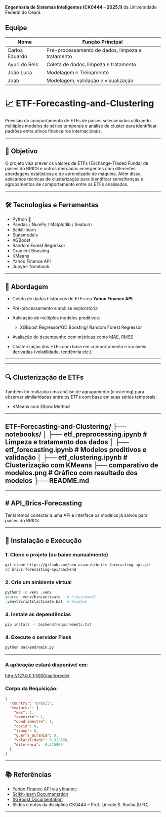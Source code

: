 **Engenharia de Sistemas Inteligentes (CK0444 – 2025.1)** da Universidade Federal do Ceará.

## Equipe

| Nome              | Função Principal                                |
|-------------------|--------------------------------------------------|
| Carlos Eduardo    | Pré-processamento de dados, limpeza e tratamento |#Matricula #514072
| Ayuri do Reis     | Coleta de dados, limpeza e tratamento            |#Matricula #536482
| João Luca         | Modelagem e Treinamento                          |#Matricula #548291
| Joab              | Modelagem, validação e visualização              |#Matricula #49592S

# 📈 ETF-Forecasting-and-Clustering

Previsão do comportamento de ETFs de países selecionados utilizando múltiplos modelos de séries temporais e análise de cluster para identificar padrões entre ativos financeiros internacionais.

---

## 🎯 Objetivo

O projeto visa prever os valores de ETFs (Exchange-Traded Funds) de países do BRICS e outros mercados emergentes com diferentes abordagens estatísticas e de aprendizado de máquina. Além disso, aplicamos técnicas de clusterização para identificar semelhanças e agrupamentos de comportamento entre os ETFs analisados.

---

## 🛠️ Tecnologias e Ferramentas

- Python 🐍
- Pandas / NumPy / Matplotlib / Seaborn
- Scikit-learn
- Statsmodels
- XGBoost 
- Random Forest Regressor
- Gradient Boosting 
- KMeans 
- Yahoo Finance API
- Jupyter Notebook

---

## 🔎 Abordagem

- Coleta de dados históricos de ETFs via **Yahoo Finance API**
- Pré-processamento e análise exploratória
- Aplicação de múltiplos modelos preditivos:

  - XGBoost Regressor/GD Boosting/ Random Forest Regressor 
- Avaliação de desempenho com métricas como MAE, RMSE
- Clusterização dos ETFs com base em comportamento e variáveis derivadas (volatilidade, tendência etc.)

---



---

## 🔍 Clusterização de ETFs

Também foi realizada uma análise de agrupamento (clustering) para observar similaridades entre os ETFs com base em suas séries temporais:

- KMeans com Elbow Method

---
ETF-Forecasting-and-Clustering/
├── notebooks/
│ ├── etf_preprocessing.ipynb # Limpeza e tratamento dos dados
│ ├── etf_forecasting.ipynb # Modelos preditivos e validação
│ ├── etf_clustering.ipynb # Clusterização com KMeans
├── comparativo de modelos.png # Gráfico com resultado dos modelos
├── README.md
---

---

## # API_Brics-Forecasting
Tentaremos conectar a uma API e interface os modelos já salvos para países do BRICS


---

## 🚀 Instalação e Execução

### 1. Clone o projeto (ou baixe manualmente)

```bash
git clone https://github.com/seu-usuario/brics-forecasting-api.git
cd brics-forecasting-api/backend
```

### 2. Crie um ambiente virtual

```bash
python3 -m venv .venv
source .venv/bin/activate   # Linux/macOS
.venv\Scripts\activate.bat  # Windows
```

### 3. Instale as dependências

```bash
pip install -r backend/requirements.txt
```

### 4. Execute o servidor Flask

```bash
python backend/main.py
```

---

### A aplicação estará disponível em:

http://127.0.0.1:5000/api/predict

### Corpo da Requisição:

```json
{
  "country": "Brasil",
  "features": {
    "mes": 1,
    "semestre": 1,
    "quadrimestre": 1,
    "covid": 0,
    "trump": 0,
    "guerra_ucrania": 0,
    "volatilidade": 0.312168,
    "diferenca": -0.526908
  }
}
```


---

## 📚 Referências

- [Yahoo Finance API via yfinance](https://pypi.org/project/yfinance/)
- [Scikit-learn Documentation](https://scikit-learn.org/stable/)
- [XGBoost Documentation](https://xgboost.readthedocs.io/)
- Slides e notas da disciplina CK0444 – Prof. Lincoln S. Rocha (UFC)

---




